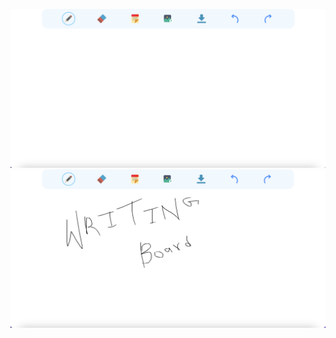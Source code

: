 ![Alt text](Screenshot%202022-12-27%20at%201.51.12%20PM.png)
![Alt text](./Screenshot%202022-12-27%20at%201.52.27%20PM.png)

